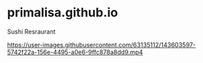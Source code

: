 # primalisa.github.io

Sushi Resraurant






https://user-images.githubusercontent.com/63135112/143603597-5742f22a-156e-4495-a0e6-9ffc878a8dd9.mp4

